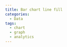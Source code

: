 ```yaml
---
title: Bar chart line fill
categories:
  - Data
tags:
  - chart
  - graph
  - analytics
---
```

